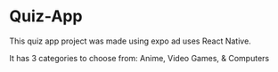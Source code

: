 # Quiz-App

This quiz app project was made using expo ad uses React Native.

It has 3 categories to choose from: Anime, Video Games, & Computers

